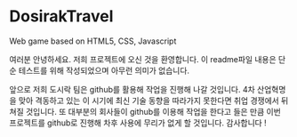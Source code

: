 # DosirakTravel
Web game based on HTML5, CSS, Javascript

여러분 안녕하세요. 저희 프로젝트에 오신 것을 환영합니다. 이 readme파일 내용은 단순 테스트를 위해 작성되었으며 아무런 의미가 없습니다.

앞으로 저희 도시락 팀은 github를 활용해 작업을 진행해 나갈 것입니다. 4차 산업혁명을 맞아 격동하고 있는 이 시기에 최신 기술 동향을 따라가지 못한다면 취업 경쟁에서 뒤쳐질 것입니다. 또 대부분의 회사들이 github를 이용해 작업을 한다고 들은 만큼 이번 프로젝트를 github로 진행해 차후 사용에 무리가 없게 할 것입니다. 감사합니다 ! 
